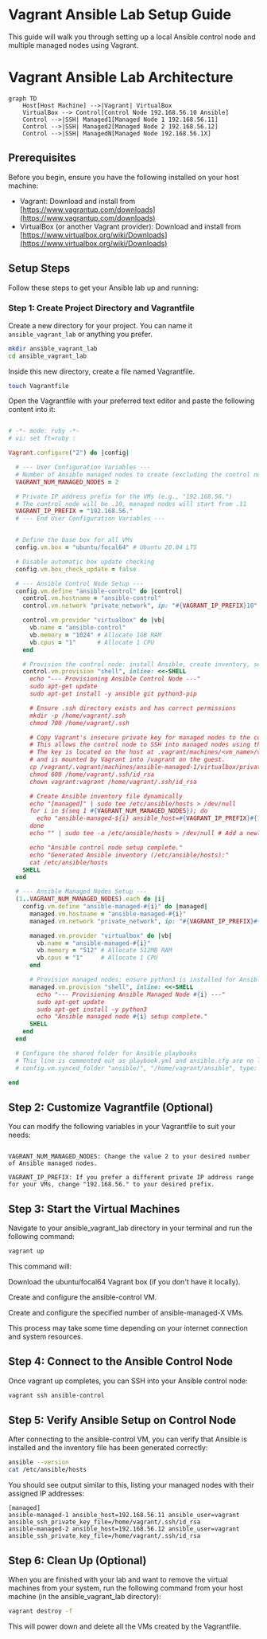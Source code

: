 # Vagrant Ansible Lab Setup Guide

This guide will walk you through setting up a local Ansible control node and multiple managed nodes using Vagrant.

# Vagrant Ansible Lab Architecture


```mermaid
graph TD
    Host[Host Machine] -->|Vagrant| VirtualBox
    VirtualBox --> Control[Control Node 192.168.56.10 Ansible]
    Control -->|SSH| Managed1[Managed Node 1 192.168.56.11]
    Control -->|SSH| Managed2[Managed Node 2 192.168.56.12]
    Control -->|SSH| ManagedN[Managed Node 192.168.56.1X]

```

## Prerequisites

Before you begin, ensure you have the following installed on your host machine:

- Vagrant: Download and install from [https://www.vagrantup.com/downloads](https://www.vagrantup.com/downloads)
- VirtualBox (or another Vagrant provider): Download and install from [https://www.virtualbox.org/wiki/Downloads](https://www.virtualbox.org/wiki/Downloads)

## Setup Steps

Follow these steps to get your Ansible lab up and running:

### Step 1: Create Project Directory and Vagrantfile

Create a new directory for your project. You can name it `ansible_vagrant_lab` or anything you prefer.

```bash
mkdir ansible_vagrant_lab
cd ansible_vagrant_lab
```

Inside this new directory, create a file named Vagrantfile.

```bash
touch Vagrantfile
```

Open the Vagrantfile with your preferred text editor and paste the following content into it:

```ruby

# -*- mode: ruby -*-
# vi: set ft=ruby :

Vagrant.configure("2") do |config|

  # --- User Configuration Variables ---
  # Number of Ansible managed nodes to create (excluding the control node)
  VAGRANT_NUM_MANAGED_NODES = 2

  # Private IP address prefix for the VMs (e.g., "192.168.56.")
  # The control node will be .10, managed nodes will start from .11
  VAGRANT_IP_PREFIX = "192.168.56."
  # --- End User Configuration Variables ---


  # Define the base box for all VMs
  config.vm.box = "ubuntu/focal64" # Ubuntu 20.04 LTS

  # Disable automatic box update checking
  config.vm.box_check_update = false

  # --- Ansible Control Node Setup ---
  config.vm.define "ansible-control" do |control|
    control.vm.hostname = "ansible-control"
    control.vm.network "private_network", ip: "#{VAGRANT_IP_PREFIX}10"

    control.vm.provider "virtualbox" do |vb|
      vb.name = "ansible-control"
      vb.memory = "1024" # Allocate 1GB RAM
      vb.cpus = "1"      # Allocate 1 CPU
    end

    # Provision the control node: install Ansible, create inventory, set up SSH key
    control.vm.provision "shell", inline: <<-SHELL
      echo "--- Provisioning Ansible Control Node ---"
      sudo apt-get update
      sudo apt-get install -y ansible git python3-pip

      # Ensure .ssh directory exists and has correct permissions
      mkdir -p /home/vagrant/.ssh
      chmod 700 /home/vagrant/.ssh

      # Copy Vagrant's insecure private key for managed nodes to the control node
      # This allows the control node to SSH into managed nodes using the 'vagrant' user
      # The key is located on the host at .vagrant/machines/<vm_name>/virtualbox/private_key
      # and is mounted by Vagrant into /vagrant on the guest.
      cp /vagrant/.vagrant/machines/ansible-managed-1/virtualbox/private_key /home/vagrant/.ssh/id_rsa
      chmod 600 /home/vagrant/.ssh/id_rsa
      chown vagrant:vagrant /home/vagrant/.ssh/id_rsa

      # Create Ansible inventory file dynamically
      echo "[managed]" | sudo tee /etc/ansible/hosts > /dev/null
      for i in $(seq 1 #{VAGRANT_NUM_MANAGED_NODES}); do
        echo "ansible-managed-${i} ansible_host=#{VAGRANT_IP_PREFIX}#{10 + i} ansible_user=vagrant ansible_ssh_private_key_file=/home/vagrant/.ssh/id_rsa" | sudo tee -a /etc/ansible/hosts > /dev/null
      done
      echo "" | sudo tee -a /etc/ansible/hosts > /dev/null # Add a newline for good measure

      echo "Ansible control node setup complete."
      echo "Generated Ansible inventory (/etc/ansible/hosts):"
      cat /etc/ansible/hosts
    SHELL
  end

  # --- Ansible Managed Nodes Setup ---
  (1..VAGRANT_NUM_MANAGED_NODES).each do |i|
    config.vm.define "ansible-managed-#{i}" do |managed|
      managed.vm.hostname = "ansible-managed-#{i}"
      managed.vm.network "private_network", ip: "#{VAGRANT_IP_PREFIX}#{10 + i}"

      managed.vm.provider "virtualbox" do |vb|
        vb.name = "ansible-managed-#{i}"
        vb.memory = "512" # Allocate 512MB RAM
        vb.cpus = "1"     # Allocate 1 CPU
      end

      # Provision managed nodes: ensure python3 is installed for Ansible
      managed.vm.provision "shell", inline: <<-SHELL
        echo "--- Provisioning Ansible Managed Node #{i} ---"
        sudo apt-get update
        sudo apt-get install -y python3
        echo "Ansible managed node #{i} setup complete."
      SHELL
    end
  end

  # Configure the shared folder for Ansible playbooks
  # This line is commented out as playbook.yml and ansible.cfg are no longer included by default.
  # config.vm.synced_folder "ansible/", "/home/vagrant/ansible", type: "virtualbox"

end

```

## Step 2: Customize Vagrantfile (Optional)

You can modify the following variables in your Vagrantfile to suit your needs:
```text

VAGRANT_NUM_MANAGED_NODES: Change the value 2 to your desired number of Ansible managed nodes.

VAGRANT_IP_PREFIX: If you prefer a different private IP address range for your VMs, change "192.168.56." to your desired prefix.

```

## Step 3: Start the Virtual Machines

Navigate to your ansible_vagrant_lab directory in your terminal and run the following command:

```bash
vagrant up
```

This command will:

Download the ubuntu/focal64 Vagrant box (if you don't have it locally).

Create and configure the ansible-control VM.

Create and configure the specified number of ansible-managed-X VMs.

This process may take some time depending on your internet connection and system resources.

## Step 4: Connect to the Ansible Control Node

Once vagrant up completes, you can SSH into your Ansible control node:

```bash
vagrant ssh ansible-control
```

## Step 5: Verify Ansible Setup on Control Node

After connecting to the ansible-control VM, you can verify that Ansible is installed and the inventory file has been generated correctly:

```bash
ansible --version
cat /etc/ansible/hosts
```

You should see output similar to this, listing your managed nodes with their assigned IP addresses:
```text
[managed]
ansible-managed-1 ansible_host=192.168.56.11 ansible_user=vagrant ansible_ssh_private_key_file=/home/vagrant/.ssh/id_rsa
ansible-managed-2 ansible_host=192.168.56.12 ansible_user=vagrant ansible_ssh_private_key_file=/home/vagrant/.ssh/id_rsa
```

## Step 6: Clean Up (Optional)
When you are finished with your lab and want to remove the virtual machines from your system, run the following command from your host machine (in the ansible_vagrant_lab directory):

```bash
vagrant destroy -f
```
This will power down and delete all the VMs created by the Vagrantfile.
